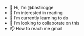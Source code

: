 - 👋 Hi, I’m @bastirogge
- 👀 I’m interested in reading
- 🌱 I’m currently learning to do
- 💞️ I’m looking to collaborate on this
- 📫 How to reach me gmail

<!---
bastirogge/bastirogge is a ✨ special ✨ repository because its `README.md` (this file) appears on your GitHub profile.
You can click the Preview link to take a look at your changes.
--->

